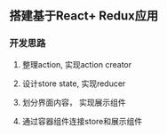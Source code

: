 ## 搭建基于React+ Redux应用

### 开发思路

1. 整理action, 实现action creator

2. 设计store state, 实现reducer

3. 划分界面内容， 实现展示组件

4. 通过容器组件连接store和展示组件

